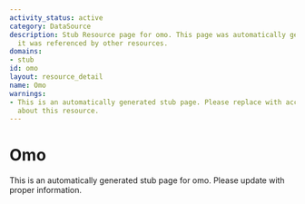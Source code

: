 ```yaml
---
activity_status: active
category: DataSource
description: Stub Resource page for omo. This page was automatically generated because
  it was referenced by other resources.
domains:
- stub
id: omo
layout: resource_detail
name: Omo
warnings:
- This is an automatically generated stub page. Please replace with accurate information
  about this resource.
---
```


# Omo

This is an automatically generated stub page for omo. Please update with proper information.
